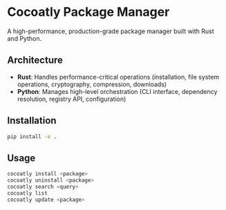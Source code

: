 # Cocoatly Package Manager

A high-performance, production-grade package manager built with Rust and Python.

## Architecture

- **Rust**: Handles performance-critical operations (installation, file system operations, cryptography, compression, downloads)
- **Python**: Manages high-level orchestration (CLI interface, dependency resolution, registry API, configuration)

## Installation

```bash
pip install -e .
```

## Usage

```bash
cocoatly install <package>
cocoatly uninstall <package>
cocoatly search <query>
cocoatly list
cocoatly update <package>
```
